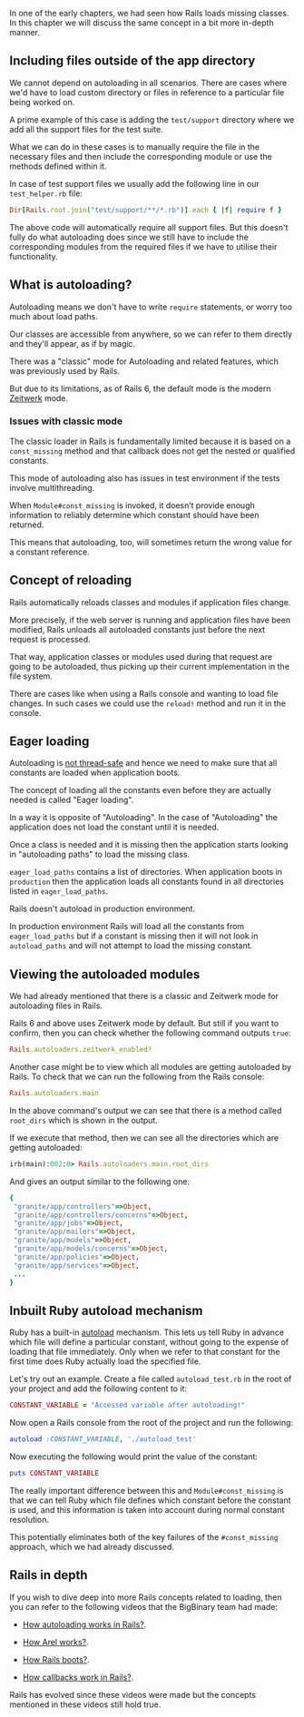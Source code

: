 In one of the early chapters, we had seen how Rails loads missing classes. In
this chapter we will discuss the same concept in a bit more in-depth manner.

## Including files outside of the app directory

We cannot depend on autoloading in all scenarios. There are cases where we'd
have to load custom directory or files in reference to a particular file being
worked on.

A prime example of this case is adding the `test/support` directory where we add
all the support files for the test suite.

What we can do in these cases is to manually require the file in the necessary
files and then include the corresponding module or use the methods defined
within it.

In case of test support files we usually add the following line in our
`test_helper.rb` file:

```ruby
Dir[Rails.root.join("test/support/**/*.rb")].each { |f| require f }
```

The above code will automatically require all support files. But this doesn't
fully do what autoloading does since we still have to include the corresponding
modules from the required files if we have to utilise their functionality.

## What is autoloading?

Autoloading means we don't have to write `require` statements, or worry too much
about load paths.

Our classes are accessible from anywhere, so we can refer to them directly and
they'll appear, as if by magic.

There was a "classic" mode for Autoloading and related features, which was
previously used by Rails.

But due to its limitations, as of Rails 6, the default mode is the modern
[Zeitwerk](https://github.com/fxn/zeitwerk) mode.

### Issues with classic mode

The classic loader in Rails is fundamentally limited because it is based on a
`const_missing` method and that callback does not get the nested or qualified
constants.

This mode of autoloading also has issues in test environment if the tests
involve multithreading.

When `Module#const_missing` is invoked, it doesn’t provide enough information to
reliably determine which constant should have been returned.

This means that autoloading, too, will sometimes return the wrong value for a
constant reference.

## Concept of reloading

Rails automatically reloads classes and modules if application files change.

More precisely, if the web server is running and application files have been
modified, Rails unloads all autoloaded constants just before the next request is
processed.

That way, application classes or modules used during that request are going to
be autoloaded, thus picking up their current implementation in the file system.

There are cases like when using a Rails console and wanting to load file
changes. In such cases we could use the `reload!` method and run it in the
console.

## Eager loading

Autoloading is [not thread-safe](https://github.com/rails/rails/issues/13142)
and hence we need to make sure that all constants are loaded when application
boots.

The concept of loading all the constants even before they are actually needed is
called "Eager loading".

In a way it is opposite of "Autoloading". In the case of "Autoloading" the
application does not load the constant until it is needed.

Once a class is needed and it is missing then the application starts looking in
"autoloading paths" to load the missing class.

`eager_load_paths` contains a list of directories. When application boots in
`production` then the application loads all constants found in all directories
listed in `eager_load_paths`.

Rails doesn't autoload in production environment.

In production environment Rails will load all the constants from
`eager_load_paths` but if a constant is missing then it will not look in
`autoload_paths` and will not attempt to load the missing constant.

## Viewing the autoloaded modules

We had already mentioned that there is a classic and Zeitwerk mode for
autoloading files in Rails.

Rails 6 and above uses Zeitwerk mode by default. But still if you want to
confirm, then you can check whether the following command outputs `true`:

```ruby
Rails.autoloaders.zeitwerk_enabled?
```

Another case might be to view which all modules are getting autoloaded by Rails.
To check that we can run the following from the Rails console:

```ruby
Rails.autoloaders.main
```

In the above command's output we can see that there is a method called
`root_dirs` which is shown in the output.

If we execute that method, then we can see all the directories which are getting
autoloaded:

```ruby
irb(main):002:0> Rails.autoloaders.main.root_dirs
```

And gives an output similar to the following one:

```ruby
{
 "granite/app/controllers"=>Object,
 "granite/app/controllers/concerns"=>Object,
 "granite/app/jobs"=>Object,
 "granite/app/mailers"=>Object,
 "granite/app/models"=>Object,
 "granite/app/models/concerns"=>Object,
 "granite/app/policies"=>Object,
 "granite/app/services"=>Object,
 ...
}
```

## Inbuilt Ruby autoload mechanism

Ruby has a built-in
[autoload](https://ruby-doc.org/3.2.2/Module.html#method-i-autoload)
mechanism. This lets us tell Ruby in advance which file will define a particular
constant, without going to the expense of loading that file immediately. Only
when we refer to that constant for the first time does Ruby actually load the
specified file.

Let's try out an example. Create a file called `autoload_test.rb` in the root of
your project and add the following content to it:

```ruby
CONSTANT_VARIABLE = "Accessed variable after autoloading!"
```

Now open a Rails console from the root of the project and run the following:

```ruby
autoload :CONSTANT_VARIABLE, './autoload_test'
```

Now executing the following would print the value of the constant:

```ruby
puts CONSTANT_VARIABLE
```

The really important difference between this and `Module#const_missing` is that
we can tell Ruby which file defines which constant before the constant is used,
and this information is taken into account during normal constant resolution.

This potentially eliminates both of the key failures of the `#const_missing`
approach, which we had already discussed.

## Rails in depth

If you wish to dive deep into more Rails concepts related to loading, then you
can refer to the following videos that the BigBinary team had made:

- [How autoloading works in Rails?](https://youtu.be/NRIbgXUCnq0).

- [How Arel works?](https://youtu.be/Y0hXXYuY0Yc).

- [How Rails boots?](https://youtu.be/ZjvPhmnHnrw).

- [How callbacks work in Rails?](https://youtu.be/Z3O063tuwjg).

Rails has evolved since these videos were made but the concepts mentioned in
these videos still hold true.
